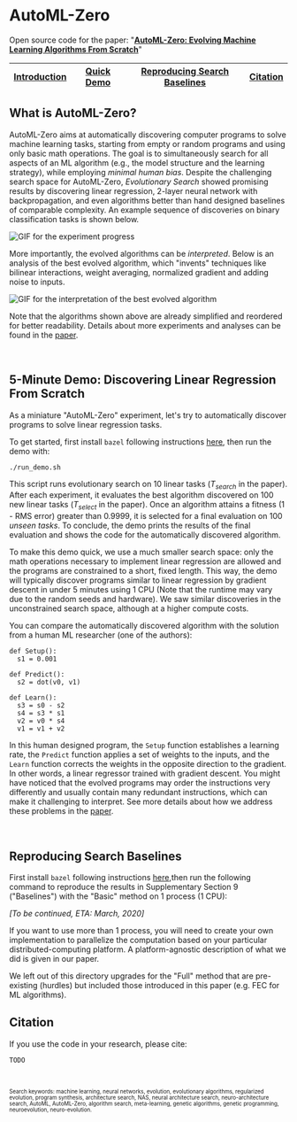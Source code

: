 # AutoML-Zero

Open source code for the paper: \"[**AutoML-Zero: Evolving Machine Learning Algorithms From Scratch**](https://github.com/google-research/google-research/tree/master/automl_zero)"

| [Introduction](#what-is-automl-zero) | [Quick Demo](#5-minute-demo-discovering-linear-regression-from-scratch)| [Reproducing Search Baselines](#reproducing-search-baselines) | [Citation](#citation) |
|-|-|-|-|

## What is AutoML-Zero?

AutoML-Zero aims at automatically discovering computer programs to solve machine learning tasks, starting from empty or random programs and using only basic math operations. The goal is to simultaneously search for all aspects of an ML algorithm (e.g., the model structure and the learning strategy), while employing *minimal human bias*. Despite the challenging search space for AutoML-Zero, *Evolutionary Search* showed promising results by discovering linear regression, 2-layer neural network with backpropagation, and even algorithms better than hand designed baselines of comparable complexity. An example sequence of discoveries on binary classification tasks is shown below.  

![GIF for the experiment progress](progress.gif)

More importantly, the evolved algorithms can be *interpreted*. Below is an analysis of the best evolved algorithm, which "invents" techniques like bilinear interactions, weight averaging, normalized gradient and adding noise to inputs.

![GIF for the interpretation of the best evolved algorithm](best_algo.gif)

Note that the algorithms shown above are already simplified and reordered for better readability. Details about more experiments and analyses can be found in the [paper](https://github.com/google-research/google-research/tree/master/automl_zero). 


&nbsp;

## 5-Minute Demo: Discovering Linear Regression From Scratch

As a miniature "AutoML-Zero" experiment, let's try to automatically discover programs to solve linear regression tasks. 

To get started, first install `bazel` following instructions [here](https://docs.bazel.build/versions/master/install.html), then run the demo with:

```
./run_demo.sh
```


This script runs evolutionary search on 10 linear tasks (*T<sub>search</sub>* in the paper). After each experiment, it evaluates the best algorithm discovered on 100 new linear tasks (*T<sub>select</sub>* in the paper). Once an algorithm attains a fitness (1 - RMS error) greater than 0.9999, it is selected for a final evaluation on 100 *unseen tasks*. To conclude, the demo prints the results of the final evaluation and shows the code for the automatically discovered algorithm.

To make this demo quick, we use a much smaller search space: only the math operations necessary to implement linear regression are allowed and the programs are constrained to a short, fixed length. This way, the demo will typically discover programs similar to linear regression by gradient descent in under 5 minutes using 1 CPU (Note that the runtime may vary due to the random seeds and hardware). We saw similar discoveries in the unconstrained search space, although at a higher compute costs. 

You can compare the automatically discovered algorithm with the solution from a human ML researcher (one of the authors):

```
def Setup():
  s1 = 0.001
  
def Predict():
  s2 = dot(v0, v1)

def Learn():
  s3 = s0 - s2
  s4 = s3 * s1
  v2 = v0 * s4
  v1 = v1 + v2
```

In this human designed program, the ```Setup``` function establishes a learning rate, the ```Predict``` function applies a set of weights to the inputs, and the ```Learn``` function corrects the weights in the opposite direction to the gradient. In other words, a linear regressor trained with gradient descent. You might have noticed that the evolved programs may order the instructions very differently and usually contain many redundant instructions, which can make it challenging to interpret. See more details about how we address these problems in the [paper](https://github.com/google-research/google-research/tree/master/automl_zero#automl-zero).

&nbsp;

## Reproducing Search Baselines

First install `bazel` following instructions [here](https://docs.bazel.build/versions/master/install.html),then run the following command to reproduce the results in Supplementary
Section 9 ("Baselines") with the "Basic" method on 1 process (1 CPU):

*[To be continued, ETA: March, 2020]*

If you want to use more than 1 process, you will need to create your own implementation to 
parallelize the computation based on your particular distributed-computing
platform. A platform-agnostic description of what we did is given in our paper.

We left out of this directory upgrades for the "Full" method that are
pre-existing (hurdles) but included those introduced in this paper (e.g. FEC
for ML algorithms).

## Citation

If you use the code in your research, please cite:

`TODO`

&nbsp;

<sup><sub>
Search keywords: machine learning, neural networks, evolution,
evolutionary algorithms, regularized evolution, program synthesis,
architecture search, NAS, neural architecture search,
neuro-architecture search, AutoML, AutoML-Zero, algorithm search,
meta-learning, genetic algorithms, genetic programming, neuroevolution,
neuro-evolution.
</sub></sup>
